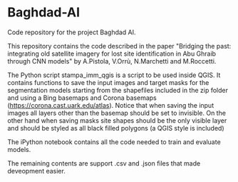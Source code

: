 # Baghdad-AI
Code repository for the project Baghdad AI.

This repository contains the code described in the paper "Bridging the past: integrating old satellite imagery for lost site identification in Abu Ghraib through CNN models" by A.Pistola, V.Orrù, N.Marchetti and M.Roccetti.

The Python script stampa_imm_qgis is a script to be used inside QGIS. It contains functions to save the input images and target masks for the segmentation models starting from the shapefiles included in the zip folder and using a Bing basemaps and Corona basemaps (https://corona.cast.uark.edu/atlas). Notice that when saving the input images all layers other than the basemap should be set to invisible. On the other hand when saving masks site shapes should be the only visible layer and should be styled as all black filled polygons (a QGIS style is included)

The iPython notebook contains all the code needed to train and evaluate models.

The remaining contents are support .csv and .json files that made deveopment easier.
